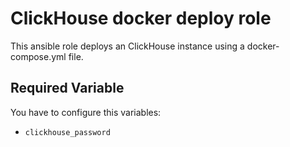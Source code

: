 # ClickHouse docker deploy role

This ansible role deploys an ClickHouse instance using a docker-compose.yml file.

## Required Variable

You have to configure this variables:
- `clickhouse_password`
